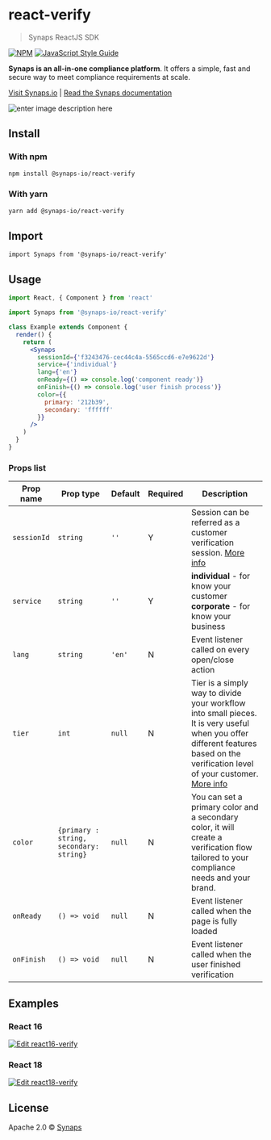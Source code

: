 # react-verify

> Synaps ReactJS SDK

[![NPM](https://img.shields.io/npm/v/@synaps-io/react-verify.svg)](https://www.npmjs.com/package/@synaps-io/react-verify) [![JavaScript Style Guide](https://img.shields.io/badge/code_style-standard-brightgreen.svg)](https://standardjs.com)

**Synaps is an all-in-one compliance platform**. It offers a simple, fast and secure way to meet compliance requirements at scale.

[Visit Synaps.io](https://synaps.io) | [Read the Synaps documentation](https://docs.synaps.io)

![enter image description here](https://storage.googleapis.com/synaps-docs-media/synaps-verify.png)

## Install

### With npm

```bash
npm install @synaps-io/react-verify
```

### With yarn

```bash
yarn add @synaps-io/react-verify
```

## Import

```tsx
import Synaps from '@synaps-io/react-verify'
```

## Usage

```jsx
import React, { Component } from 'react'

import Synaps from '@synaps-io/react-verify'

class Example extends Component {
  render() {
    return (
      <Synaps
        sessionId={'f3243476-cec44c4a-5565ccd6-e7e9622d'}
        service={'individual'}
        lang={'en'}
        onReady={() => console.log('component ready')}
        onFinish={() => console.log('user finish process')}
        color={{
          primary: '212b39',
          secondary: 'ffffff'
        }}
      />
    )
  }
}
```

### Props list

| Prop name          | Prop type                                                                                           | Default | Required | Description                                                                   |
| ------------------ | --------------------------------------------------------------------------------------------------- | ------- | -------- | ----------------------------------------------------------------------------- |
| `sessionId`        | `string`                                                                                            | `''`    | Y        | Session can be referred as a customer verification session. [More info](https://docs.synaps.io/manager-1/sessions)                                       |
| `service`          | `string`                                                                                            | `''`  | Y        | **individual** - for know your customer **corporate** - for know your business                   |
| `lang`      | `string`                                                                       | `'en'`  | N        | Event listener called on every open/close action                              |
| `tier`      | `int`                                                                       | `null`  | N        | Tier is a simply way to divide your workflow into small pieces. It is very useful when you offer different features based on the verification level of your customer.  [More info](https://docs.synaps.io/manager-1/apps/individual/tiers)                           |
| `color`      | `{primary : string, secondary: string}`                                                                     | `null`  | N        | You can set a primary color and a secondary color, it will create a verification flow tailored to your compliance needs and your brand. |
| `onReady`             | `() => void`                                                                                           | `null` | N        | Event listener called when the page is fully loaded                                       |
| `onFinish`   | `() => void`                                                                                           | `null` | N        | Event listener called when the user finished verification                     |

## Examples

### React 16
[![Edit react16-verify](https://codesandbox.io/static/img/play-codesandbox.svg)](https://codesandbox.io/s/react16-verify-gij67k?fontsize=14&hidenavigation=1&theme=dark&view=editor)
### React 18
[![Edit react18-verify](https://codesandbox.io/static/img/play-codesandbox.svg)](https://codesandbox.io/s/react18-verify-8hjyiq?fontsize=14&hidenavigation=1&theme=dark)

## License

Apache 2.0 © [Synaps](https://synaps.io)
